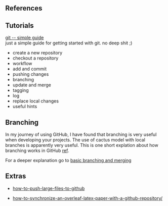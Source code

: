 References
---

## Tutorials

[git -- simple guide](http://rogerdudler.github.io/git-guide/)  
just a simple guide for getting started with git. no deep shit ;)
* create a new repository
* checkout a repository
* workflow
* add and commit
* pushing changes
* branching
* update and merge
* tagging
* log
* replace local changes
* useful hints



## Branching

In my journey of using GitHub, I have found that branching is very useful when
developing your projects. The use of cactus model with local branches is
apparently very useful. This is one short explation about how
branching works in GitHub [ref](https://barro.github.io/2016/02/a-succesful-git-branching-model-considered-harmful/).

For a deeper explanation go to
[basic branching and merging](https://git-scm.com/book/en/v2/Git-Branching-Basic-Branching-and-Merging)


## Extras

* [how-to-push-large-files-to-github](https://medium.com/@AyunasCode/how-to-push-large-files-to-github-253d05cc6a09)

* [how-to-synchronize-an-overleaf-latex-paper-with-a-github-repository/](https://ineed.coffee/3454/how-to-synchronize-an-overleaf-latex-paper-with-a-github-repository/)
